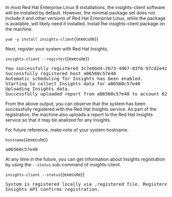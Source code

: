 In most Red Hat Enterprise Linux 8 installations, the insights-client
software will be installed by default.  However, the minimal package
set does not include it and other versions of Red Hat Enterprise Linux,
while the package is available, will likely need it installed.  Install
the insights-client package on the machine.

`yum -y install insights-client`{{execute}}

Next, register your system with Red Hat Insights.

`insights-client --register`{{execute}}

<pre class=file>
You successfully registered 3c7e6bd4-2673-4d67-83f6-97cd2e420503 to account 6227255.
Successfully registered host a06560c57e40
Automatic scheduling for Insights has been enabled.
Starting to collect Insights data for a06560c57e40
Uploading Insights data.
Successfully uploaded report from a06560c57e40 to account 6227255.
</pre>

From the above output, you can observe that the system has been successfully
registered with the Red Hat Insights service.  As part of the registration,
the machine also uploads a report to the Red Hat Insights service so that
it may be analized for any Insights.

For future reference, make note of your system hostname.

`hostname`{{execute}}

<pre class=file>
a06560c57e40
</pre>

At any time in the future, you can get information about Insights registration
by using the `--status` sub-command of insights-client.

`insights-client --status`{{execute}}

<pre class=file>
System is registered locally via .registered file. Registered at 2019-08-14T14:12:37.638768
Insights API confirms registration.
</pre>
